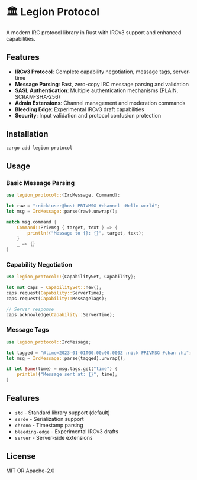 # 🏛️ Legion Protocol

A modern IRC protocol library in Rust with IRCv3 support and enhanced capabilities.

## Features

- **IRCv3 Protocol**: Complete capability negotiation, message tags, server-time
- **Message Parsing**: Fast, zero-copy IRC message parsing and validation
- **SASL Authentication**: Multiple authentication mechanisms (PLAIN, SCRAM-SHA-256)
- **Admin Extensions**: Channel management and moderation commands
- **Bleeding Edge**: Experimental IRCv3 draft capabilities
- **Security**: Input validation and protocol confusion protection

## Installation

```bash
cargo add legion-protocol
```

## Usage

### Basic Message Parsing

```rust
use legion_protocol::{IrcMessage, Command};

let raw = ":nick!user@host PRIVMSG #channel :Hello world";
let msg = IrcMessage::parse(raw).unwrap();

match msg.command {
    Command::Privmsg { target, text } => {
        println!("Message to {}: {}", target, text);
    }
    _ => {}
}
```

### Capability Negotiation

```rust
use legion_protocol::{CapabilitySet, Capability};

let mut caps = CapabilitySet::new();
caps.request(Capability::ServerTime);
caps.request(Capability::MessageTags);

// Server response
caps.acknowledge(Capability::ServerTime);
```

### Message Tags

```rust
use legion_protocol::IrcMessage;

let tagged = "@time=2023-01-01T00:00:00.000Z :nick PRIVMSG #chan :hi";
let msg = IrcMessage::parse(tagged).unwrap();

if let Some(time) = msg.tags.get("time") {
    println!("Message sent at: {}", time);
}
```

## Features

- `std` - Standard library support (default)
- `serde` - Serialization support 
- `chrono` - Timestamp parsing
- `bleeding-edge` - Experimental IRCv3 drafts
- `server` - Server-side extensions

## License

MIT OR Apache-2.0